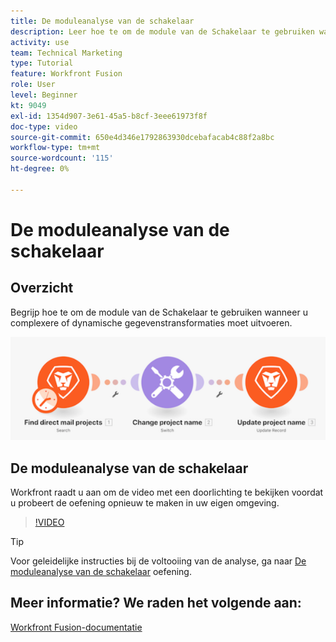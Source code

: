 ```yaml
---
title: De moduleanalyse van de schakelaar
description: Leer hoe te om de module van de Schakelaar te gebruiken wanneer u complexere of dynamische gegevenstransformaties in moet uitvoeren [!DNL Adobe Workfront Fusion].
activity: use
team: Technical Marketing
type: Tutorial
feature: Workfront Fusion
role: User
level: Beginner
kt: 9049
exl-id: 1354d907-3e61-45a5-b8cf-3eee61973f8f
doc-type: video
source-git-commit: 650e4d346e1792863930dcebafacab4c88f2a8bc
workflow-type: tm+mt
source-wordcount: '115'
ht-degree: 0%

---
```


# De moduleanalyse van de schakelaar

## Overzicht

Begrijp hoe te om de module van de Schakelaar te gebruiken wanneer u complexere of dynamische gegevenstransformaties moet uitvoeren.

![Een beeld gebruikend de schakelaarmodule](assets/beyond-basic-modules-4.png)

## De moduleanalyse van de schakelaar

Workfront raadt u aan om de video met een doorlichting te bekijken voordat u probeert de oefening opnieuw te maken in uw eigen omgeving.

>[!VIDEO](https://video.tv.adobe.com/v/335290/?quality=12&learn=on)

>[!TIP]
>
>Voor geleidelijke instructies bij de voltooiing van de analyse, ga naar [De moduleanalyse van de schakelaar](https://experienceleague.adobe.com/docs/workfront-learn/tutorials-workfront/fusion/exercises/switch-module.html?lang=en) oefening.


## Meer informatie? We raden het volgende aan:

[Workfront Fusion-documentatie](https://experienceleague.adobe.com/docs/workfront/using/adobe-workfront-fusion/workfront-fusion-2.html?lang=en)
